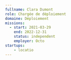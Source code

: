 ```yaml
---
fullname: Clara Dumont
role: Chargée de déploiement
domaine: Déploiement
missions:
  - start: 2021-03-29
    end: 2022-12-31
    status: independent
    employer: Octo
startups:
    - locatio
---
```


